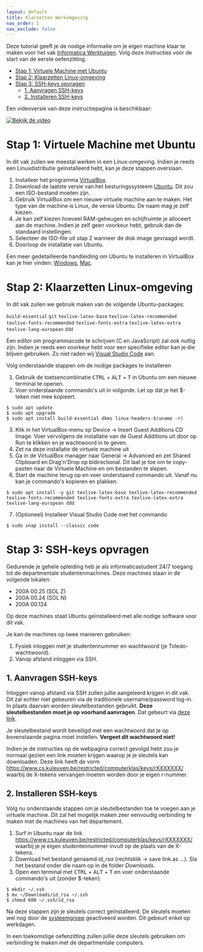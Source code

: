 ```yaml
---
layout: default
title: Klarzetten Werkomgeving
nav_order: 1
nav_exclude: false
---
```

Deze tutorial geeft je de nodige informatie om je eigen machine klaar te maken voor het vak [Informatica Werktuigen](https://onderwijsaanbod.kuleuven.be/syllabi/n/G0Q30EN.htm). Volg deze instructies vóór de start van de eerste oefenzitting.

<!-- TOC -->

- [Stap 1: Virtuele Machine met Ubuntu](#stap-1-virtuele-machine-met-ubuntu)
- [Stap 2: Klaarzetten Linux-omgeving](#stap-2-klaarzetten-linux-omgeving)
- [Stap 3: SSH-keys opvragen](#stap-3-ssh-keys-opvragen)
  - [1. Aanvragen SSH-keys](#1-aanvragen-ssh-keys)
  - [2. Installeren SSH-keys](#2-installeren-ssh-keys)

<!-- /TOC -->

Een videoversie van deze instructiepagina is beschikbaar:

[![Bekijk de video](https://img.youtube.com/vi/kzrfRC0TaYg/hqdefault.jpg)](https://www.youtube.com/watch?v=kzrfRC0TaYg)

# Stap 1: Virtuele Machine met Ubuntu

In dit vak zullen we meestal werken in een Linux-omgeving. Indien je reeds een Linuxdistributie geïnstalleerd hebt, kan je deze stappen overslaan.


1. Installeer het programma [VirtualBox](https://www.virtualbox.org/wiki/Downloads).
2. Download de laatste versie van het besturingssysteem [Ubuntu](https://ubuntu.com/download/desktop). Dit zou een ISO-bestand moeten zijn.
3. Gebruik VirtualBox om een nieuwe virtuele machine aan te maken. Het type van de machine is Linux, de versie Ubuntu. De naam mag je zelf kiezen.
4. Je kan zelf kiezen hoeveel RAM-geheugen en schijfruimte je alloceert aan de machine. Indien je zelf geen voorkeur hebt, gebruik dan de standaard instellingen.
5. Selecteer de ISO-file uit stap 2 wanneer de disk image gevraagd wordt.
6. Doorloop de installatie van Ubuntu.

Een meer gedetailleerde handleiding om Ubuntu te installeren in VirtualBox kan je hier vinden: [Windows](https://itsfoss.com/install-linux-in-virtualbox/),
[Mac](https://www.dev2qa.com/how-to-install-ubuntu-on-virtualbox-mac/).



# Stap 2: Klaarzetten Linux-omgeving

In dit vak zullen we gebruik maken van de volgende Ubuntu-packages:

`build-essential` `git` `texlive-latex-base` `texlive-latex-recommended` `texlive-fonts-recommended` `texlive-fonts-extra` `texlive-latex-extra` `texlive-lang-european` `ddd`

Een editor om programmacode te schrijven (C en JavaScript) zal ook nuttig zijn. Indien je reeds een voorkeur hebt voor een specifieke editor kan je die blijven gebruiken. Zo niet raden wij [Visual Studio Code](https://code.visualstudio.com) aan.

Volg onderstaande stappen om de nodige packages te installeren

1. Gebruik de toetsencombinatie <kbd>CTRL</kbd> + <kbd>ALT</kbd> + <kbd>T</kbd> in Ubuntu om een nieuwe terminal te openen.
2. Voer onderstaande commando's uit in volgorde. Let op dat je het $-teken niet mee kopieert.
   
``` shell 
$ sudo apt update
$ sudo apt upgrade
$ sudo apt install build-essential dkms linux-headers-$(uname -r)
```
3. Klik in het VirtualBox-menu op Device -> Insert Guest Additions CD Image. Voer vervolgens de installatie van de Guest Additions uit door op Run te klikken en je wachtwoord in te geven.
4. Zet na deze installatie de virtuele machine uit
5. Ga in de VirtualBox manager naar General -> Advanced en zet Shared Clipboard en Drag'n'Drop op bidirectional. Dit laat je toe om te copy-pasten naar de Virtuele Machine en om bestanden te slepen.
6. Start de machine terug op en voer onderstaand commando uit. Vanaf nu kan je commando's kopieren en plakken.
  
``` shell
$ sudo apt install -y git texlive-latex-base texlive-latex-recommended texlive-fonts-recommended texlive-fonts-extra texlive-latex-extra texlive-lang-european ddd
```
7. (Optioneel) Installeer Visual Studio Code met het commando

``` shell
$ sudo snap install --classic code
```

# Stap 3: SSH-keys opvragen

Gedurende je gehele opleiding heb je als informaticastudent 24/7 toegang tot de departmentale studentenmachines. Deze machines staan in de volgende lokalen:

* 200A 00.25 (SOL Z)
* 200A 00.24 (SOL N)
* 200A 00.124

Op deze machines staat Ubuntu geïnstalleerd met alle nodige software voor dit vak.

Je kan de machines op twee manieren gebruiken:

1. Fysiek inloggen met je studentennummer en wachtwoord (je Toledo-wachtwoord).
2. Vanop afstand inloggen via SSH.

## 1. Aanvragen SSH-keys

Inloggen vanop afstand via SSH zullen jullie aangeleerd krijgen in dit vak. Dit zal echter niet gebeuren via de traditionele username/password log-in. In plaats daarvan worden sleutelbestanden gebruikt. **Deze sleutelbestanden moet je op voorhand aanvragen**. Dat gebeurt via [deze link](https://www.cs.kuleuven.be/restricted/computerklas/).

Je sleutelbestand wordt beveiligd met een wachtwoord dat je op bovenstaande pagina moet instellen. **Vergeet dit wachtwoord niet!**

Indien je de instructies op de webpagina correct gevolgd hebt zou je normaal gezien een link moeten krijgen waarop je je sleutels kan downloaden. Deze link heeft de vorm https://www.cs.kuleuven.be/restricted/computerklas/keys/rXXXXXXX/ waarbij de X-tekens vervangen moeten worden door je eigen r-nummer.

## 2. Installeren SSH-keys

Volg nu onderstaande stappen om je sleutelbestanden toe te voegen aan je virtuele machine. Dit zal het mogelijk maken zeer eenvoudig verbinding te maken met de machines van het departement.

1. Surf in Ubuntu naar de link https://www.cs.kuleuven.be/restricted/computerklas/keys/rXXXXXXX/ waarbij je je eigen studentennummer invult op de plaats van de X-tekens.
2. Download het bestand genaamd *id_rsa* (rechtsklik -> save link as ...). Sla het bestand onder die naam op in de folder *Downloads*.
3. Open een terminal met <kbd>CTRL</kbd> + <kbd>ALT</kbd> + <kbd>T</kbd> en voer onderstaande commando's uit (zonder $-teken):
``` shell
$ mkdir ~/.ssh
$ mv ~/Downloads/id_rsa ~/.ssh
$ chmod 600 ~/.ssh/id_rsa 
```
Na deze stappen zijn je sleutels correct geïnstalleerd. De sleutels moeten wel nog door de [systeemgroep](https://system.cs.kuleuven.be/cs/system/wegwijs/systeemgroep/) geactiveerd worden. Dit gebeurt enkel op werkdagen.

In een toekomstige oefenzitting zullen jullie deze sleutels gebruiken om verbinding te maken met de departmentale computers.